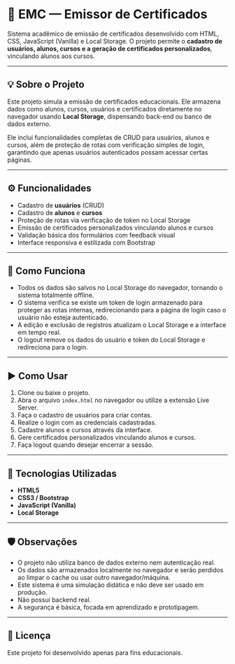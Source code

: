 # 🧾 EMC — Emissor de Certificados

Sistema acadêmico de emissão de certificados desenvolvido com HTML, CSS, JavaScript (Vanilla) e Local Storage. 
O projeto permite o **cadastro de usuários, alunos, cursos e a geração de certificados personalizados**, vinculando alunos aos cursos.

---

## 💡 Sobre o Projeto

Este projeto simula a emissão de certificados educacionais. Ele armazena dados como alunos, cursos, usuários e certificados diretamente no navegador usando **Local Storage**, dispensando back-end ou banco de dados externo.

Ele inclui funcionalidades completas de CRUD para usuários, alunos e cursos, além de proteção de rotas com verificação simples de login, garantindo que apenas usuários autenticados possam acessar certas páginas.

---

## ⚙️ Funcionalidades

- Cadastro de **usuários** (CRUD)
- Cadastro de **alunos** e **cursos**
- Proteção de rotas via verificação de token no Local Storage
- Emissão de certificados personalizados vinculando alunos e cursos
- Validação básica dos formulários com feedback visual
- Interface responsiva e estilizada com Bootstrap

---

## 🧠 Como Funciona

- Todos os dados são salvos no Local Storage do navegador, tornando o sistema totalmente offline.
- O sistema verifica se existe um token de login armazenado para proteger as rotas internas, redirecionando para a página de login caso o usuário não esteja autenticado.
- A edição e exclusão de registros atualizam o Local Storage e a interface em tempo real.
- O logout remove os dados do usuário e token do Local Storage e redireciona para o login.

---

## ▶️ Como Usar

1. Clone ou baixe o projeto.
2. Abra o arquivo `index.html` no navegador ou utilize a extensão Live Server.
3. Faça o cadastro de usuários para criar contas.
4. Realize o login com as credenciais cadastradas.
5. Cadastre alunos e cursos através da interface.
6. Gere certificados personalizados vinculando alunos e cursos.
7. Faça logout quando desejar encerrar a sessão.

---

## 🧰 Tecnologias Utilizadas

- **HTML5**
- **CSS3 / Bootstrap**
- **JavaScript (Vanilla)**
- **Local Storage**

---

## 🛡️ Observações

- O projeto não utiliza banco de dados externo nem autenticação real.
- Os dados são armazenados localmente no navegador e serão perdidos ao limpar o cache ou usar outro navegador/máquina.
- Este sistema é uma simulação didática e não deve ser usado em produção.
- Não possui backend real.
- A segurança é básica, focada em aprendizado e prototipagem.

---

## 📃 Licença

Este projeto foi desenvolvido apenas para fins educacionais.



